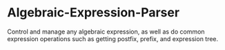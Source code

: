 # Algebraic-Expression-Parser
Control and manage any algebraic expression, as well as do common expression operations such as getting postfix, prefix, and expression tree.
